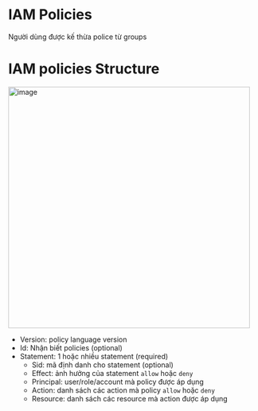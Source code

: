 # IAM Policies 

Người dùng được kế thừa police từ groups

# IAM policies Structure
<img width="485" alt="image" src="https://user-images.githubusercontent.com/54473576/224479001-f8980dfe-2c95-48ca-8771-733274c2955a.png">

- Version: policy language version
- Id: Nhận biết policies (optional)
- Statement: 1 hoặc nhiều statement (required)
  - Sid: mã định danh cho statement (optional)
  - Effect: ảnh hưởng của statement `allow` hoặc `deny`
  - Principal: user/role/account mà policy được áp dụng
  - Action: danh sách các action mà policy `allow` hoặc `deny`
  - Resource: danh sách các resource mà action được áp dụng
